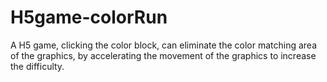 # H5game-colorRun
A H5 game, clicking the color block, can eliminate the color matching area of the graphics, by accelerating the movement of the graphics to increase the difficulty.
